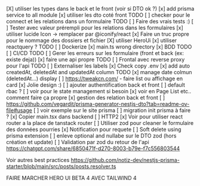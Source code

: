 [X] utiliser les types dans le back et le front
(voir si DTO ok ?)
[x] add prisma service to all module
[x] utiliser les dto coté front
TODO [ ] checker pour le connect et les relations dans un formulaire
TODO [ ] Faire des vrais tests :)
[ ] Tester avec valeur prérempli pour les relations dans les formulaires
[x] utiliser lucide Icon -> remplacer par @iconify/react
[x] Faire un truc propre pour le nommage des dossiers et fichier
[X] utiliser HeroUi
[x] utiliser reactquery ?
TODO [ ] Dockerize
[x] main.ts wrong directory
[x] BDD
TODO [ ] CI/CD
TODO [ ] Gerer les erreurs sur les formulaire (front et back (ex: existe deja))
[x] faire une api propre
TODO [ ] Frontal avec reverse proxy pour l'api
TODO [ ] Externaliser les labels
[x] Check copy .env
[x] add auto createdAt, deletedAt and updatedAt column
TODO [x] manage date colmun (deletedAt...) display
[ ] https://tweakcn.com/ - faire list ou affichage en card
[x] Jolie design :)
[ ] ajouter authentification back et front
[ ] default rbac ?
[ ] voir pour le state management si besoin
[x] voir en Page List etc.. comment faire ça propre
[x] gestion des relation back et front
[ ] https://github.com/vegardit/prisma-generator-nestjs-dto?tab=readme-ov-file#usage
[ ] voir exemple sur le site prisma
[ ] migration init prisma à faire ?
[x] Copier main.tsx dans backend
[ ] HTTP2
[x] Voir pour utiliser react router a la place de tanstack router
[ ] Utiliser zod pour cleaner le formulaire des données pourries
[x] Notification pour requete
[ ] Soft delete using prisma extension
[ ] enleve optional and nullabe sur le DTO zod (hors création et update)
[ ] Validation par zod du retour de l'api
https://chatgpt.com/share/6850471f-d270-8003-b79e-f7c556803544

Voir autres best practices
https://github.com/notiz-dev/nestjs-prisma-starter/blob/main/src/posts/posts.resolver.ts

FAIRE MARCHER HERO UI BETA 4 AVEC TAILWIND 4
